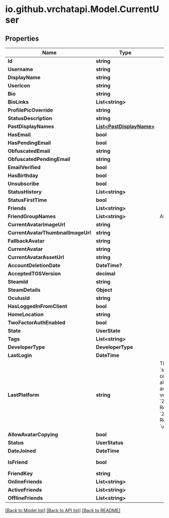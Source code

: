 
# io.github.vrchatapi.Model.CurrentUser

## Properties

Name | Type | Description | Notes
------------ | ------------- | ------------- | -------------
**Id** | **string** |  | 
**Username** | **string** |  | 
**DisplayName** | **string** |  | 
**UserIcon** | **string** |  | 
**Bio** | **string** |  | 
**BioLinks** | **List&lt;string&gt;** |  | 
**ProfilePicOverride** | **string** |  | 
**StatusDescription** | **string** |  | 
**PastDisplayNames** | [**List&lt;PastDisplayName&gt;**](PastDisplayName.md) |  | 
**HasEmail** | **bool** |  | 
**HasPendingEmail** | **bool** |  | 
**ObfuscatedEmail** | **string** |  | 
**ObfuscatedPendingEmail** | **string** |  | 
**EmailVerified** | **bool** |  | 
**HasBirthday** | **bool** |  | 
**Unsubscribe** | **bool** |  | 
**StatusHistory** | **List&lt;string&gt;** |  | 
**StatusFirstTime** | **bool** |  | 
**Friends** | **List&lt;string&gt;** |  | 
**FriendGroupNames** | **List&lt;string&gt;** | Always empty array. | 
**CurrentAvatarImageUrl** | **string** |  | 
**CurrentAvatarThumbnailImageUrl** | **string** |  | 
**FallbackAvatar** | **string** |  | 
**CurrentAvatar** | **string** |  | 
**CurrentAvatarAssetUrl** | **string** |  | 
**AccountDeletionDate** | **DateTime?** |  | [optional] 
**AcceptedTOSVersion** | **decimal** |  | 
**SteamId** | **string** |  | 
**SteamDetails** | **Object** |  | 
**OculusId** | **string** |  | 
**HasLoggedInFromClient** | **bool** |  | 
**HomeLocation** | **string** |  | 
**TwoFactorAuthEnabled** | **bool** |  | 
**State** | **UserState** |  | 
**Tags** | **List&lt;string&gt;** |  | 
**DeveloperType** | **DeveloperType** |  | 
**LastLogin** | **DateTime** |  | 
**LastPlatform** | **string** | This can be &#x60;standalonewindows&#x60; or &#x60;android&#x60;, but can also pretty much be any random Unity verison such as &#x60;2019.2.4-801-Release&#x60; or &#x60;2019.2.2-772-Release&#x60; or even &#x60;unknownplatform&#x60;. | 
**AllowAvatarCopying** | **bool** |  | 
**Status** | **UserStatus** |  | 
**DateJoined** | **DateTime** |  | [readonly] 
**IsFriend** | **bool** |  | [default to false]
**FriendKey** | **string** |  | 
**OnlineFriends** | **List&lt;string&gt;** |  | [optional] 
**ActiveFriends** | **List&lt;string&gt;** |  | [optional] 
**OfflineFriends** | **List&lt;string&gt;** |  | [optional] 

[[Back to Model list]](../README.md#documentation-for-models)
[[Back to API list]](../README.md#documentation-for-api-endpoints)
[[Back to README]](../README.md)

